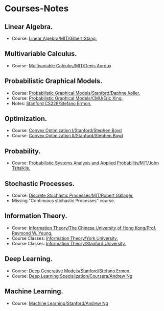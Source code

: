 # Courses-Notes

## Linear Algebra.
* Course: [Linear Algebra/MIT/Gilbert Stang.](https://ocw.mit.edu/courses/mathematics/18-06-linear-algebra-spring-2010/)

## Multivariable Calculus.
* Course: [Multivariable Calculus/MIT/Denis Auroux](https://ocw.mit.edu/courses/mathematics/18-02-multivariable-calculus-fall-2007/index.htm)

## Probabilistic Graphical Models.
* Course: [Probabilistic Graphical Models/Stanford/Daphne Koller.](https://www.coursera.org/learn/probabilistic-graphical-models/home/welcome)
* Course: [Probabilistic Graphical Models/CMU/Eric Xing.](http://www.cs.cmu.edu/~epxing/Class/10708/lecture.html)
* Notes: [Stanford CS228/Stefano Ermon.](https://ermongroup.github.io/cs228-notes/)

## Optimization.
* Course: [Convex Optimization I/Stanford/Stephen Boyd](https://see.stanford.edu/Course/EE364A)
* Course: [Convex Optimization II/Stanford/Stephen Boyd](https://see.stanford.edu/Course/EE364B)

## Probability.
* Course: [Probabilistic Systems Analysis and Applied Probability/MIT/John Tsitsiklis.](https://ocw.mit.edu/courses/electrical-engineering-and-computer-science/6-041-probabilistic-systems-analysis-and-applied-probability-fall-2010/index.htm)

## Stochastic Processes.
* Course: [Discrete Stochastic Processes/MIT/Robert Gallager.](https://ocw.mit.edu/courses/electrical-engineering-and-computer-science/6-262-discrete-stochastic-processes-spring-2011/index.htm)
* Missing "Continuous stichastic Processes" course.

## Information Theory.
* Course: [Information Theory/The Chinese University of Hong Kong/Prof. Raymond W. Yeung.](https://www.coursera.org/learn/information-theory)
* Course Classes: [Information Theory/York University.](https://www.youtube.com/user/cse6222yorku/featured)
* Course Classes: [Information Theory/Stanford University.](https://www.youtube.com/user/classxteam)

## Deep Learning.
* Course: [Deep Generative Models/Stanford/Stefano Ermon.](https://deepgenerativemodels.github.io/)
* Course: [Deep Learning Specialization/Coursera/Andrew Ng](https://www.coursera.org/specializations/deep-learning)

## Machine Learning.
* Course: [Machine Learning/Stanford/Andrew Ng](https://www.coursera.org/learn/machine-learning)

